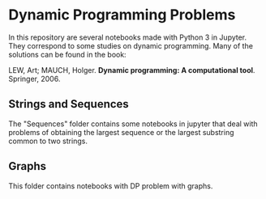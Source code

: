 # Dynamic Programming Problems

In this repository are several notebooks made with Python 3 in Jupyter.
They correspond to some studies on dynamic programming.
Many of the solutions can be found in the book:

LEW, Art; MAUCH, Holger. __Dynamic programming: A computational tool__. Springer, 2006.

## Strings and Sequences

The "Sequences" folder contains some notebooks in jupyter that deal with problems of obtaining the largest sequence or the largest substring common to two strings.

## Graphs

This folder contains notebooks with DP problem with graphs.

